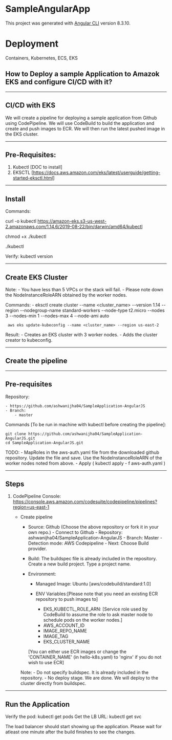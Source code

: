 # SampleAngularApp

This project was generated with [Angular CLI](https://github.com/angular/angular-cli) version 8.3.10.

# Deployment
Containers, Kubernetes, ECS, EKS

## How to Deploy a sample Application to Amazok EKS and configure CI/CD with it?

---------------
CI/CD with EKS
---------------

We will create a pipeline for deploying a sample application from Github using CodePipeline.
We will use CodeBuild to build the application and create and push images to ECR.
We will then run the latest pushed image in the EKS cluster.


---------------
Pre-Requisites:
---------------
1. Kubectl [DOC to install]
2. EKSCTL [https://docs.aws.amazon.com/eks/latest/userguide/getting-started-eksctl.html]

--------
Install
--------
Commands:

   curl -o kubectl https://amazon-eks.s3-us-west-2.amazonaws.com/1.14.6/2019-08-22/bin/darwin/amd64/kubectl
   
   chmod +x ./kubectl
   
   ./kubectl

Verify: kubectl version


------------------
Create EKS Cluster
------------------

Note: 
    - You have less than 5 VPCs or the stack will fail.
    - Please note down the NodeInstanceRoleARN obtained by the worker nodes.

Commands:
	- eksctl create cluster --name <cluster_name> --version 1.14 --region <region> --nodegroup-name standard-workers 		--node-type t2.micro --nodes 3 --nodes-min 1 --nodes-max 4 --node-ami auto

	 aws eks update-kubeconfig --name <cluster_name> --region us-east-2


Result:
	- Creates an EKS cluster with 3 worker nodes.
	- Adds the cluster creator to kubeconfig.


-------------------
Create the pipeline
-------------------

--------------
Pre-requisites
--------------

Repository:

	- https://github.com/ashwanijha04/SampleApplication-AngularJS
	- Branch: 
		- master

Commands [To be run in machine with kubectl before creating the pipeline]:

    git clone https://github.com/ashwanijha04/SampleApplication-AngularJS.git
    cd SampleApplication-AngularJS.git

TODO:
    - MapRoles in the aws-auth.yaml file from the downloaded github repository. Update the file and save. Use the NodeInstanceRoleARN of the worker nodes noted from above.
    - Apply ( kubectl apply - f aws-auth.yaml )

-------------
Steps
--------------

1. CodePipeline Console: https://console.aws.amazon.com/codesuite/codepipeline/pipelines?region=us-east-1

    - Create pipeline
    	- Source: Github (Choose the above repository or fork it in your own repo.)
    			- Connect to Github
    			- Repository: ashwanijha04/SampleApplication-AngularJS
    			- Branch: Master
    			- Detection mode: AWS Codepipeline
    			- Next: Choose Build provider.

    	- Build:
    		The buildspec file is already included in the repository.
    		Create a new build project. Type a project name.


		- Environment:

			- Managed Image: Ubuntu [aws/codebuild/standard:1.0]

			- ENV Variables:[Please note that you need an existing ECR repository to push images to]
 
 				- EKS_KUBECTL_ROLE_ARN: [Service role used by CodeBuild to assume the role to ask master node to schedule pods on the worker nodes.]
 				- AWS_ACCOUNT_ID
 				- IMAGE_REPO_NAME
 				- IMAGE_TAG
 				- EKS_CLUSTER_NAME

 			[You can either use ECR images or change the 'CONTAINER_NAME' (in hello-k8s.yaml) to 'nginx' if you do not wish to use ECR]


 		Note: 
 			- Do not specify buildspec. It is already included in the repository.
 			- No deploy stage. We are done. We will deploy to the cluster directly from buildspec.



------------------
Run the Application
------------------

Verify the pod: kubectl get pods
Get the LB URL: kubectl get svc

The load balancer should start showing up the application. Please wait for atleast one minute after the build finishes to see the changes.





